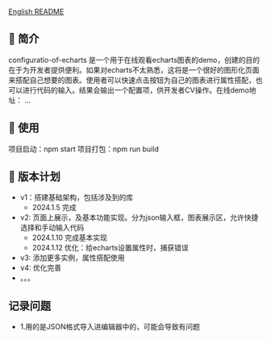 [English README](README.en.md)

## 📣 简介

configuratio-of-echarts 是一个用于在线观看echarts图表的demo，创建的目的在于为开发者提供便利。如果对echarts不太熟悉，这将是一个很好的图形化页面来搭配自己想要的图表。使用者可以快速点击按钮为自己的图表进行属性搭配，也可以进行代码的输入。结果会输出一个配置项，供开发者CV操作。在线demo地址： ...

## 📝 使用

项目启动：npm start
项目打包：npm run build

## 📃 版本计划

* v1：搭建基础架构，包括涉及到的库
    - 2024.1.5 完成
* v2: 页面上展示，及基本功能实现。分为json输入框，图表展示区，允许快捷选择和手动输入代码
    - 2024.1.10 完成基本实现
    - 2024.1.12 优化：给echarts设置属性时，捕获错误
* v3: 添加更多实例，属性搭配使用
* v4: 优化完善
* 。。。

## 记录问题
* 1.用的是JSON格式导入进编辑器中的，可能会导致有问题